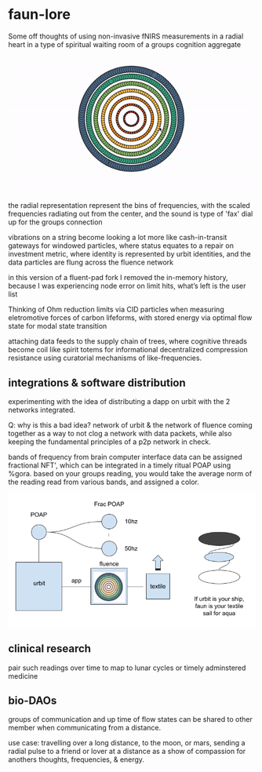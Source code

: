 # faun-lore
Some off thoughts of using non-invasive fNIRS measurements in a radial heart in a type of spiritual waiting room of a groups cognition aggregate

![radial-vibrations](./radial-vibrations.gif)

the radial representation represent the bins of frequencies, with the scaled frequencies radiating out from the center, and the sound is type of 'fax' dial up for the groups connection

vibrations on a string become looking a lot more like cash-in-transit gateways for windowed particles, where status equates to a repair on investment metric, where identity is represented by urbit identities, and the data particles are flung across the fluence network

in this version of a fluent-pad fork I removed the in-memory history, because I was experiencing node error on limit hits, what’s left is the user list

Thinking of Ohm reduction limits via CID particles when measuring eletromotive forces of carbon lifeforms, with stored energy via optimal flow state for modal state transition

attaching data feeds to the supply chain of trees, where cognitive threads become coil like spirit totems for informational decentralized compression resistance using curatorial mechanisms of like-frequencies. 

## integrations & software distribution
experimenting with the idea of distributing a dapp on urbit with the 2 networks integrated. 

Q: why is this a bad idea? network of urbit & the network of fluence coming together as a way to not clog a network with data packets, while also keeping the fundamental principles of a p2p network in check.

bands of frequency from brain computer interface data can be assigned fractional NFT', which can be integrated in a timely ritual POAP using %gora. based on your groups reading, you would take the average norm of the reading read from various bands, and assigned a color.

![urbit_fluence](./urbit_fluence.png)

## clinical research
pair such readings over time to map to lunar cycles or timely adminstered medicine

## bio-DAOs
groups of communication and up time of flow states can be shared to other member when communicating from a distance.

use case: travelling over a long distance, to the moon, or mars, sending a radial pulse to a friend or lover at a distance as a show of compassion for anothers thoughts, frequencies, & energy.
